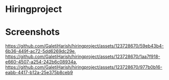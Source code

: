 # Hiringproject
# Screenshots
https://github.com/GaletiHarish/hiringproject/assets/123728670/59eb43b4-6b36-449f-ac72-5dd6269dc29e, 
https://github.com/GaletiHarish/hiringproject/assets/123728670/1aa7f918-e660-4507-a254-242b6c08934a,
https://github.com/GaletiHarish/hiringproject/assets/123728670/977b0b16-eabb-4417-b12a-25e375b8ceb9
